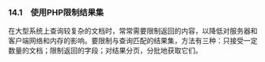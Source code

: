 ### 14.1　使用PHP限制结果集

在大型系统上查询较复杂的文档时，常常需要限制返回的内容，以降低对服务器和客户端网络和内存的影响。要限制与查询匹配的结果集，方法有三种：只接受一定数量的文档；限制返回的字段；对结果分页，分批地获取它们。


